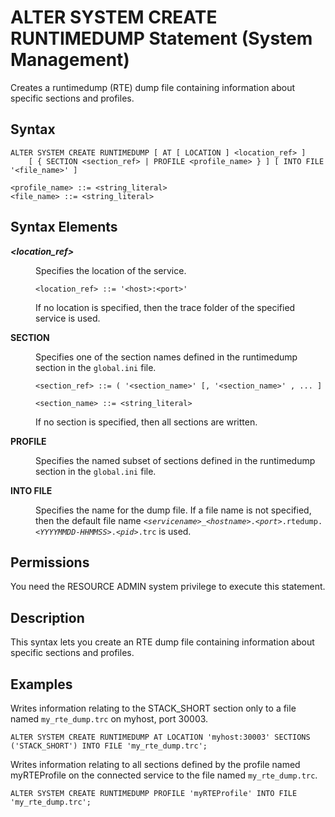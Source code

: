 <!-- loio6954969bba544da190ca53c1bf367086 -->

# ALTER SYSTEM CREATE RUNTIMEDUMP Statement \(System Management\)

Creates a runtimedump \(RTE\) dump file containing information about specific sections and profiles.



<a name="loio6954969bba544da190ca53c1bf367086__sql_alter_system_clear_traces_1sql_alter_system_clear_traces_syntax"/>

## Syntax

```
ALTER SYSTEM CREATE RUNTIMEDUMP [ AT [ LOCATION ] <location_ref> ]
    [ { SECTION <section_ref> | PROFILE <profile_name> } ] [ INTO FILE '<file_name>' ]

<profile_name> ::= <string_literal>
<file_name> ::= <string_literal>
```



<a name="loio6954969bba544da190ca53c1bf367086__sql_alter_system_clear_traces_1sql_alter_system_clear_traces_syntax_elements"/>

## Syntax Elements


<dl>
<dt><b>

*<location\_ref\>*

</b></dt>
<dd>

Specifies the location of the service.

```
<location_ref> ::= '<host>:<port>'
```

If no location is specified, then the trace folder of the specified service is used.



</dd>
</dl>


<dl>
<dt><b>

SECTION

</b></dt>
<dd>

Specifies one of the section names defined in the runtimedump section in the `global.ini` file.

```
<section_ref> ::= ( '<section_name>' [, '<section_name>' , ... ]

<section_name> ::= <string_literal>
```

If no section is specified, then all sections are written.



</dd><dt><b>

PROFILE

</b></dt>
<dd>

Specifies the named subset of sections defined in the runtimedump section in the `global.ini` file.



</dd><dt><b>

INTO FILE

</b></dt>
<dd>

Specifies the name for the dump file. If a file name is not specified, then the default file name <code><i class="varname">&lt;servicename&gt;</i>_<i class="varname">&lt;hostname&gt;</i>.<i class="varname">&lt;port&gt;</i>.rtedump.<i class="varname">&lt;YYYYMMDD-HHMMSS&gt;</i>.<i class="varname">&lt;pid&gt;</i>.trc</code> is used.



</dd>
</dl>



<a name="loio6954969bba544da190ca53c1bf367086__section_ncz_1b4_p3b"/>

## Permissions

You need the RESOURCE ADMIN system privilege to execute this statement.



<a name="loio6954969bba544da190ca53c1bf367086__sql_alter_system_clear_traces_1sql_alter_system_clear_traces_description"/>

## Description

This syntax lets you create an RTE dump file containing information about specific sections and profiles.



<a name="loio6954969bba544da190ca53c1bf367086__sql_alter_system_clear_traces_1sql_alter_system_clear_traces_examples"/>

## Examples

Writes information relating to the STACK\_SHORT section only to a file named `my_rte_dump.trc` on myhost, port 30003.

```
ALTER SYSTEM CREATE RUNTIMEDUMP AT LOCATION 'myhost:30003' SECTIONS ('STACK_SHORT') INTO FILE 'my_rte_dump.trc';
```

Writes information relating to all sections defined by the profile named myRTEProfile on the connected service to the file named `my_rte_dump.trc`.

```
ALTER SYSTEM CREATE RUNTIMEDUMP PROFILE 'myRTEProfile' INTO FILE 'my_rte_dump.trc';
```

